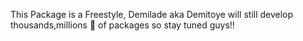 This Package is a Freestyle, Demilade aka Demitoye will still develop thousands,millions :zany_face: of packages  so stay tuned guys!!
